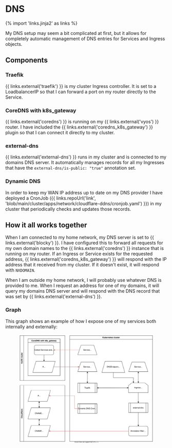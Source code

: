 # DNS

{% import 'links.jinja2' as links %}

My DNS setup may seem a bit complicated at first, but it allows for completely automatic management of DNS entries for Services and Ingress objects.

## Components

### Traefik

{{ links.external('traefik') }} is my cluster Ingress controller. It is set to a LoadbalancerIP so that I can forward a port on my router directly to the Service.

### CoreDNS with k8s_gateway

{{ links.external('coredns') }} is running on my {{ links.external('vyos') }} router. I have included the {{ links.external('coredns_k8s_gateway') }} plugin so that I can connect it directly to my cluster.

### external-dns

{{ links.external('external-dns') }} runs in my cluster and is connected to my domains DNS server. It automatically manages records for all my Ingresses that have the `external-dns/is-public: "true"` annotation set.

### Dynamic DNS

In order to keep my WAN IP address up to date on my DNS provider I have deployed a CronJob ({{ links.repoUrl('link', 'blob/main/cluster/apps/network/cloudflare-ddns/cronjob.yaml') }}) in my cluster that periodically checks and updates those records.

## How it all works together

When I am connected to my home network, my DNS server is set to {{ links.external('blocky') }}. I have configured this to forward all requests for my own domain names to the {{ links.external('coredns') }} instance that is running on my router. If an Ingress or Service exists for the requested address, {{ links.external('coredns_k8s_gateway') }} will respond with the IP address that it received from my cluster. If it doesn't exist, it will respond with `NXDOMAIN`.

When I am outside my home network, I will probably use whatever DNS is provided to me. When I request an address for one of my domains, it will query my domains DNS server and will respond with the DNS record that was set by {{ links.external('external-dns') }}.

### Graph

This graph shows an example of how I expose one of my services both internally and externally:

<figure>
    <a
      href="../../_assets/images/dns_graph.svg"
      data-fancybox="gallery"
    >
      <img src="../../_assets/images/dns_graph.svg" width="600px" alt="DNS Graph"/>
    </a>
</figure>
